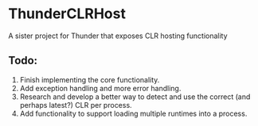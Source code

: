 # ThunderCLRHost
A sister project for Thunder that exposes CLR hosting functionality

## Todo:
1. Finish implementing the core functionality.
2. Add exception handling and more error handling.
3. Research and develop a better way to detect and use the correct (and perhaps latest?) CLR per process.
4. Add functionality to support loading multiple runtimes into a process.
